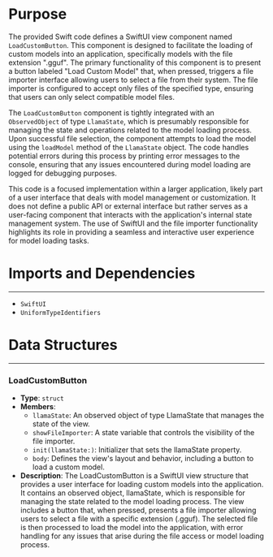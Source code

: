 # Purpose
The provided Swift code defines a SwiftUI view component named `LoadCustomButton`. This component is designed to facilitate the loading of custom models into an application, specifically models with the file extension ".gguf". The primary functionality of this component is to present a button labeled "Load Custom Model" that, when pressed, triggers a file importer interface allowing users to select a file from their system. The file importer is configured to accept only files of the specified type, ensuring that users can only select compatible model files.

The `LoadCustomButton` component is tightly integrated with an `ObservedObject` of type `LlamaState`, which is presumably responsible for managing the state and operations related to the model loading process. Upon successful file selection, the component attempts to load the model using the `loadModel` method of the `LlamaState` object. The code handles potential errors during this process by printing error messages to the console, ensuring that any issues encountered during model loading are logged for debugging purposes.

This code is a focused implementation within a larger application, likely part of a user interface that deals with model management or customization. It does not define a public API or external interface but rather serves as a user-facing component that interacts with the application's internal state management system. The use of SwiftUI and the file importer functionality highlights its role in providing a seamless and interactive user experience for model loading tasks.
# Imports and Dependencies

---
- `SwiftUI`
- `UniformTypeIdentifiers`


# Data Structures

---
### LoadCustomButton
- **Type**: `struct`
- **Members**:
    - `llamaState`: An observed object of type LlamaState that manages the state of the view.
    - `showFileImporter`: A state variable that controls the visibility of the file importer.
    - `init(llamaState:)`: Initializer that sets the llamaState property.
    - `body`: Defines the view's layout and behavior, including a button to load a custom model.
- **Description**: The LoadCustomButton is a SwiftUI view structure that provides a user interface for loading custom models into the application. It contains an observed object, llamaState, which is responsible for managing the state related to the model loading process. The view includes a button that, when pressed, presents a file importer allowing users to select a file with a specific extension (.gguf). The selected file is then processed to load the model into the application, with error handling for any issues that arise during the file access or model loading process.


